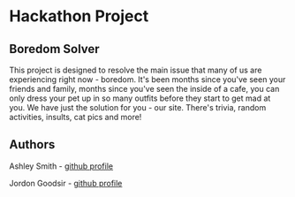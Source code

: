 # Hackathon Project

## Boredom Solver

This project is designed to resolve the main issue that many of us are experiencing right now - boredom. It's been months since you've seen your friends and family, months since you've seen the inside of a cafe, you can only dress your pet up in so many outfits before they start to get mad at you. We have just the solution for you - our site. There's trivia, random activities, insults, cat pics and more!

## Authors

Ashley Smith - [github profile](https://github.com/Ash-Eileen)

Jordon Goodsir - [github profile](https://github.com/JordonGoodsir)